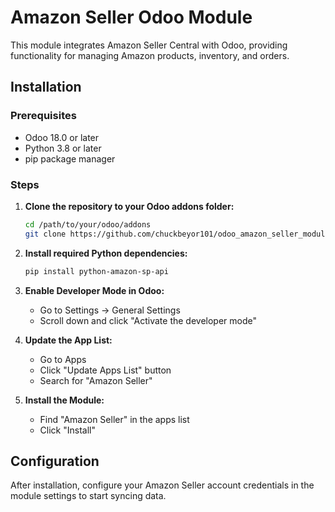 # Amazon Seller Odoo Module

This module integrates Amazon Seller Central with Odoo, providing functionality for managing Amazon products, inventory, and orders.

## Installation

### Prerequisites
- Odoo 18.0 or later
- Python 3.8 or later
- pip package manager

### Steps

1. **Clone the repository to your Odoo addons folder:**
   ```bash
   cd /path/to/your/odoo/addons
   git clone https://github.com/chuckbeyor101/odoo_amazon_seller_module.git amazon_seller
   ```

2. **Install required Python dependencies:**
   ```bash
   pip install python-amazon-sp-api
   ```

3. **Enable Developer Mode in Odoo:**
   - Go to Settings → General Settings
   - Scroll down and click "Activate the developer mode"

4. **Update the App List:**
   - Go to Apps
   - Click "Update Apps List" button
   - Search for "Amazon Seller"

5. **Install the Module:**
   - Find "Amazon Seller" in the apps list
   - Click "Install"

## Configuration

After installation, configure your Amazon Seller account credentials in the module settings to start syncing data.